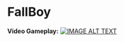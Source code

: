 # FallBoy

**Video Gameplay:**
[![IMAGE ALT TEXT](http://img.youtube.com/vi/d4DHKfcxZt0/0.jpg)](http://www.youtube.com/watch?v=d4DHKfcxZt0 "Video Title")

